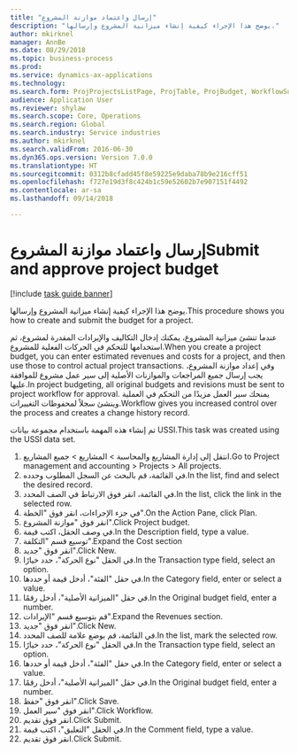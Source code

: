 ```yaml
--- 
title: "إرسال واعتماد موازنة المشروع"
description: "يوضح هذا الإجراء كيفية إنشاء ميزانية المشروع وإرسالها."
author: mkirknel
manager: AnnBe
ms.date: 08/29/2018
ms.topic: business-process
ms.prod: 
ms.service: dynamics-ax-applications
ms.technology: 
ms.search.form: ProjProjectsListPage, ProjTable, ProjBudget, WorkflowSubmitDialog
audience: Application User
ms.reviewer: shylaw
ms.search.scope: Core, Operations
ms.search.region: Global
ms.search.industry: Service industries
ms.author: mkirknel
ms.search.validFrom: 2016-06-30
ms.dyn365.ops.version: Version 7.0.0
ms.translationtype: HT
ms.sourcegitcommit: 0312b8cfadd45f8e59225e9daba78b9e216cff51
ms.openlocfilehash: f727e19d3f8c424b1c59e52602b7e907151f4492
ms.contentlocale: ar-sa
ms.lasthandoff: 09/14/2018

---
```

# <a name="submit-and-approve-project-budget"></a><span data-ttu-id="bd327-103">إرسال واعتماد موازنة المشروع</span><span class="sxs-lookup"><span data-stu-id="bd327-103">Submit and approve project budget</span></span>

[!include [task guide banner](../../includes/task-guide-banner.md)]

<span data-ttu-id="bd327-104">يوضح هذا الإجراء كيفية إنشاء ميزانية المشروع وإرسالها.</span><span class="sxs-lookup"><span data-stu-id="bd327-104">This procedure shows you how to create and submit the budget for a project.</span></span> 

<span data-ttu-id="bd327-105">عندما تنشئ ميزانية المشروع، يمكنك إدخال التكاليف والإيرادات المقدرة لمشروع، ثم استخدامها للتحكم في الحركات الفعلية للمشروع.</span><span class="sxs-lookup"><span data-stu-id="bd327-105">When you create a project budget, you can enter estimated revenues and costs for a project, and then use those to control actual project transactions.</span></span> <span data-ttu-id="bd327-106">وفي إعداد موازنة المشروع، يجب إرسال جميع المراجعات والموازنات الأصلية إلى سير عمل مشروع للموافقة عليها.</span><span class="sxs-lookup"><span data-stu-id="bd327-106">In project budgeting, all original budgets and revisions must be sent to project workflow for approval.</span></span> <span data-ttu-id="bd327-107">يمنحك سير العمل مزيدًا من التحكم في العملية وينشئ سجلاً لمحفوظات التغييرات.</span><span class="sxs-lookup"><span data-stu-id="bd327-107">Workflow gives you increased control over the process and creates a change history record.</span></span>

<span data-ttu-id="bd327-108">تم إنشاء هذه المهمة باستخدام مجموعة بيانات USSI.</span><span class="sxs-lookup"><span data-stu-id="bd327-108">This task was created using the USSI data set.</span></span>

1. <span data-ttu-id="bd327-109">انتقل إلى إدارة المشاريع والمحاسبة > المشاريع > جميع المشاريع.</span><span class="sxs-lookup"><span data-stu-id="bd327-109">Go to Project management and accounting > Projects > All projects.</span></span>
2. <span data-ttu-id="bd327-110">في القائمة، قم بالبحث عن السجل المطلوب وحدده.</span><span class="sxs-lookup"><span data-stu-id="bd327-110">In the list, find and select the desired record.</span></span>
3. <span data-ttu-id="bd327-111">في القائمة، انقر فوق الارتباط في الصف المحدد.</span><span class="sxs-lookup"><span data-stu-id="bd327-111">In the list, click the link in the selected row.</span></span>
4. <span data-ttu-id="bd327-112">في جزء الإجراءات، انقر فوق "الخطة".</span><span class="sxs-lookup"><span data-stu-id="bd327-112">On the Action Pane, click Plan.</span></span>
5. <span data-ttu-id="bd327-113">انقر فوق "موازنة المشروع".</span><span class="sxs-lookup"><span data-stu-id="bd327-113">Click Project budget.</span></span>
6. <span data-ttu-id="bd327-114">في وصف الحقل، اكتب قيمة.</span><span class="sxs-lookup"><span data-stu-id="bd327-114">In the Description field, type a value.</span></span>
7. <span data-ttu-id="bd327-115">توسيع قسم "التكلفة".</span><span class="sxs-lookup"><span data-stu-id="bd327-115">Expand the Cost section</span></span>
8. <span data-ttu-id="bd327-116">انقر فوق "جديد".</span><span class="sxs-lookup"><span data-stu-id="bd327-116">Click New.</span></span>
9. <span data-ttu-id="bd327-117">في الحقل "نوع الحركة"، حدد خيارًا.</span><span class="sxs-lookup"><span data-stu-id="bd327-117">In the Transaction type field, select an option.</span></span>
10. <span data-ttu-id="bd327-118">في حقل "الفئة"، أدخل قيمة أو حددها.</span><span class="sxs-lookup"><span data-stu-id="bd327-118">In the Category field, enter or select a value.</span></span>
11. <span data-ttu-id="bd327-119">في حقل "الميزانية الأصلية"، أدخل رقمًا.</span><span class="sxs-lookup"><span data-stu-id="bd327-119">In the Original budget field, enter a number.</span></span>
12. <span data-ttu-id="bd327-120">قم بتوسيع قسم "الإيرادات‬".</span><span class="sxs-lookup"><span data-stu-id="bd327-120">Expand the Revenues section.</span></span>
13. <span data-ttu-id="bd327-121">انقر فوق "جديد".</span><span class="sxs-lookup"><span data-stu-id="bd327-121">Click New.</span></span>
14. <span data-ttu-id="bd327-122">في القائمة، قم بوضع علامة للصف المحدد.</span><span class="sxs-lookup"><span data-stu-id="bd327-122">In the list, mark the selected row.</span></span>
15. <span data-ttu-id="bd327-123">في الحقل "نوع الحركة"، حدد خيارًا.</span><span class="sxs-lookup"><span data-stu-id="bd327-123">In the Transaction type field, select an option.</span></span>
16. <span data-ttu-id="bd327-124">في حقل "الفئة"، أدخل قيمة أو حددها.</span><span class="sxs-lookup"><span data-stu-id="bd327-124">In the Category field, enter or select a value.</span></span>
17. <span data-ttu-id="bd327-125">في حقل "الميزانية الأصلية"، أدخل رقمًا.</span><span class="sxs-lookup"><span data-stu-id="bd327-125">In the Original budget field, enter a number.</span></span>
18. <span data-ttu-id="bd327-126">انقر فوق "حفظ".</span><span class="sxs-lookup"><span data-stu-id="bd327-126">Click Save.</span></span>
19. <span data-ttu-id="bd327-127">انقر فوق "سير العمل".</span><span class="sxs-lookup"><span data-stu-id="bd327-127">Click Workflow.</span></span>
20. <span data-ttu-id="bd327-128">انقر فوق تقديم.</span><span class="sxs-lookup"><span data-stu-id="bd327-128">Click Submit.</span></span>
21. <span data-ttu-id="bd327-129">في الحقل "التعليق"، اكتب قيمة.</span><span class="sxs-lookup"><span data-stu-id="bd327-129">In the Comment field, type a value.</span></span>
22. <span data-ttu-id="bd327-130">انقر فوق تقديم.</span><span class="sxs-lookup"><span data-stu-id="bd327-130">Click Submit.</span></span>



